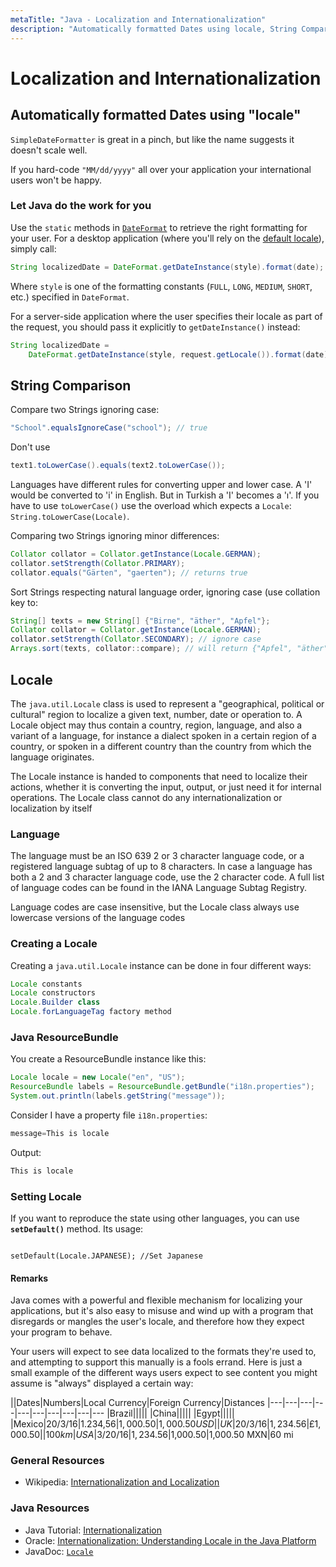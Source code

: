 ```yaml
---
metaTitle: "Java - Localization and Internationalization"
description: "Automatically formatted Dates using locale, String Comparison, Locale"
---
```


# Localization and Internationalization




## Automatically formatted Dates using "locale"


`SimpleDateFormatter` is great in a pinch, but like the name suggests it doesn't scale well.

If you hard-code `"MM/dd/yyyy"` all over your application your international users won't be happy.

### Let Java do the work for you

Use the `static` methods in [`DateFormat`](https://docs.oracle.com/javase/8/docs/api/java/text/DateFormat.html) to retrieve the right formatting for your user. For a desktop application (where you'll rely on the [default locale](https://docs.oracle.com/javase/8/docs/api/java/util/Locale.html#getDefault--)), simply call:

```java
String localizedDate = DateFormat.getDateInstance(style).format(date);

```

Where `style` is one of the formatting constants (`FULL`, `LONG`, `MEDIUM`, `SHORT`, etc.) specified in `DateFormat`.

For a server-side application where the user specifies their locale as part of the request, you should pass it explicitly to `getDateInstance()` instead:

```java
String localizedDate =
    DateFormat.getDateInstance(style, request.getLocale()).format(date);

```



## String Comparison


Compare two Strings ignoring case:

```java
"School".equalsIgnoreCase("school"); // true

```

Don't use

```java
text1.toLowerCase().equals(text2.toLowerCase());

```

Languages have different rules for converting upper and lower case. A 'I' would be converted to 'i' in English. But in Turkish a 'I' becomes a 'ı'. If you have to use `toLowerCase()` use the overload which expects a `Locale`: `String.toLowerCase(Locale)`.

Comparing two Strings ignoring minor differences:

```java
Collator collator = Collator.getInstance(Locale.GERMAN);
collator.setStrength(Collator.PRIMARY);
collator.equals("Gärten", "gaerten"); // returns true

```

Sort Strings respecting natural language order, ignoring case (use collation key to:

```java
String[] texts = new String[] {"Birne", "äther", "Apfel"};
Collator collator = Collator.getInstance(Locale.GERMAN);
collator.setStrength(Collator.SECONDARY); // ignore case
Arrays.sort(texts, collator::compare); // will return {"Apfel", "äther", "Birne"}

```



## Locale


The `java.util.Locale` class is used to represent a "geographical, political or cultural" region to localize a given text, number, date or operation to. A Locale object may thus contain a country, region, language, and also a variant of a language, for instance a dialect spoken in a certain region of a country, or spoken in a different country than the country from which the language originates.

The Locale instance is handed to components that need to localize their actions, whether it is converting the input, output, or just need it for internal operations. The Locale class cannot do any internationalization or localization by itself

### Language

The language must be an ISO 639 2 or 3 character language code, or a registered language subtag of up to 8 characters. In case a language has both a 2 and 3 character language code, use the 2 character code. A full list of language codes can be found in the IANA Language Subtag Registry.

Language codes are case insensitive, but the Locale class always use lowercase versions of the language codes

### Creating a Locale

Creating a `java.util.Locale` instance can be done in four different ways:

```java
Locale constants
Locale constructors
Locale.Builder class
Locale.forLanguageTag factory method 

```

### Java ResourceBundle

You create a ResourceBundle instance like this:

```java
Locale locale = new Locale("en", "US");
ResourceBundle labels = ResourceBundle.getBundle("i18n.properties");
System.out.println(labels.getString("message"));

```

Consider I have a property file `i18n.properties`:

```java
message=This is locale

```

Output:

```java
This is locale

```

### Setting Locale

If you want to reproduce the state using other languages, you can use **`setDefault()`** method.
Its usage:

```

setDefault(Locale.JAPANESE); //Set Japanese

```



#### Remarks


Java comes with a powerful and flexible mechanism for localizing your applications, but it's also easy to misuse and wind up with a program that disregards or mangles the user's locale, and therefore how they expect your program to behave.

Your users will expect to see data localized to the formats they're used to, and attempting to support this manually is a fools errand. Here is just a small example of the different ways users expect to see content you might assume is "always" displayed a certain way:

||Dates|Numbers|Local Currency|Foreign Currency|Distances
|---|---|---|---|---|---|---|---|---|---
|Brazil|||||
|China|||||
|Egypt|||||
|Mexico|20/3/16|1.234,56|$1,000.50|1,000.50 USD|
|UK|20/3/16|1,234.56|£1,000.50||100 km
|USA|3/20/16|1,234.56|$1,000.50|1,000.50 MXN|60 mi

### General Resources

- Wikipedia: [Internationalization and Localization](https://en.wikipedia.org/wiki/Internationalization_and_localization)

### Java Resources

- Java Tutorial: [Internationalization](https://docs.oracle.com/javase/tutorial/i18n/index.html)
- Oracle: [Internationalization: Understanding Locale in the Java Platform](http://www.oracle.com/us/technologies/java/locale-140624.html)
- JavaDoc: [`Locale`](https://docs.oracle.com/javase/8/docs/api/java/util/Locale.html)

